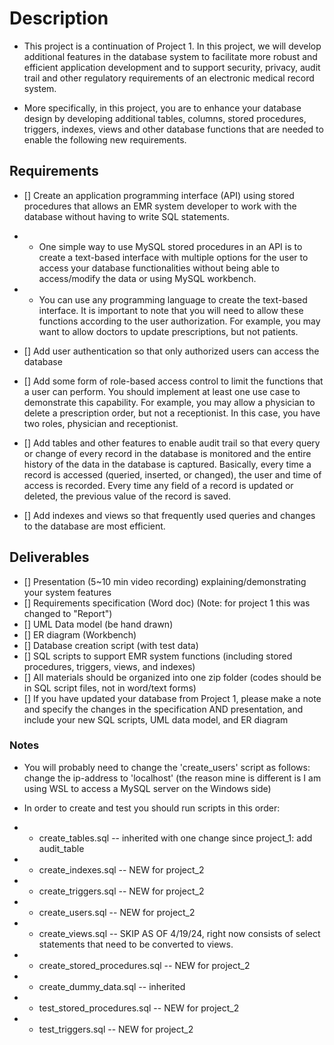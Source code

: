 # Description

- This project is a continuation of Project 1. In this project, we will develop additional features in the database
  system to facilitate more robust and efficient application development and to support security, privacy, audit trail
  and other regulatory requirements of an electronic medical record system.

- More specifically, in this project, you are to enhance your database design by developing additional tables, columns,
  stored procedures, triggers, indexes, views and other database functions that are needed to enable the following new
  requirements.

## Requirements

- [] Create an application programming interface (API) using stored procedures that allows an EMR system developer to
  work with the database without having to write SQL statements.

-
    - One simple way to use MySQL stored procedures in an API is to create a text-based interface with multiple options
      for the user to access your database functionalities without being able to access/modify the data or using MySQL
      workbench.

-
    - You can use any programming language to create the text-based interface. It is important to note that you will
      need to allow these functions according to the user authorization. For example, you may want to allow doctors to
      update prescriptions, but not patients.

- [] Add user authentication so that only authorized users can access the database

- [] Add some form of role-based access control to limit the functions that a user can perform. You should implement at
  least one use case to demonstrate this capability. For example, you may allow a physician to delete a prescription
  order, but not a receptionist. In this case, you have two roles, physician and receptionist.

- [] Add tables and other features to enable audit trail so that every query or change of every record in the database
  is monitored and the entire history of the data in the database is captured. Basically, every time a record is
  accessed (queried, inserted, or changed), the user and time of access is recorded. Every time any field of a record is
  updated or deleted, the previous value of the record is saved.

- [] Add indexes and views so that frequently used queries and changes to the database
  are most efficient.

## Deliverables

- [] Presentation (5~10 min video recording) explaining/demonstrating your system features
- [] Requirements specification (Word doc) (Note: for project 1 this was changed to "Report")
- [] UML Data model (be hand drawn)
- [] ER diagram (Workbench)
- [] Database creation script (with test data)
- [] SQL scripts to support EMR system functions (including stored procedures, triggers, views, and indexes)
- [] All materials should be organized into one zip folder (codes should be in SQL script files, not in word/text forms)
- [] If you have updated your database from Project 1, please make a note and specify the changes in the specification
  AND presentation, and include your new SQL scripts, UML data model, and ER diagram

### Notes

- You will probably need to change the 'create_users' script as follows: change the ip-address to 'localhost' (the
  reason mine is different is I am using WSL to access a MySQL server on the Windows side)

- In order to create and test you should run scripts in this order:
-
    - create_tables.sql -- inherited with one change since project_1: add audit_table
-
    - create_indexes.sql -- NEW for project_2
-
    - create_triggers.sql -- NEW for project_2
-
    - create_users.sql -- NEW for project_2
-
    - create_views.sql -- SKIP AS OF 4/19/24, right now consists of select statements that need to be converted to
      views.
-
    - create_stored_procedures.sql -- NEW for project_2
-
    - create_dummy_data.sql -- inherited
-
    - test_stored_procedures.sql -- NEW for project_2
-
    - test_triggers.sql -- NEW for project_2

